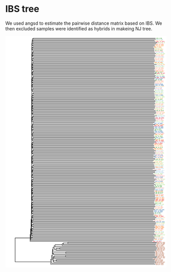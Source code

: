 IBS tree
================

We used angsd to estimate the pairwise distance matrix based on IBS. We
then excluded samples were identified as hybrids in makeing NJ tree.

<img src="05.IBS-tree_files/figure-gfm/unnamed-chunk-1-1.png" width="672" />
